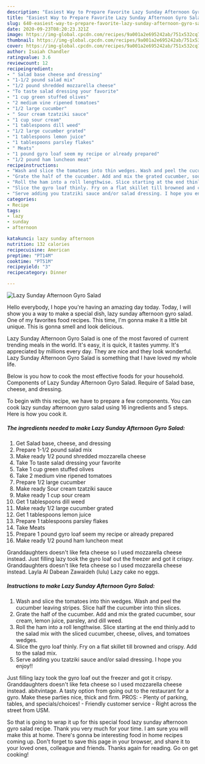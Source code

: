 ```yaml
---
description: "Easiest Way to Prepare Favorite Lazy Sunday Afternoon Gyro Salad"
title: "Easiest Way to Prepare Favorite Lazy Sunday Afternoon Gyro Salad"
slug: 640-easiest-way-to-prepare-favorite-lazy-sunday-afternoon-gyro-salad
date: 2020-09-23T08:20:23.321Z
image: https://img-global.cpcdn.com/recipes/9a001a2e695242ab/751x532cq70/lazy-sunday-afternoon-gyro-salad-recipe-main-photo.jpg
thumbnail: https://img-global.cpcdn.com/recipes/9a001a2e695242ab/751x532cq70/lazy-sunday-afternoon-gyro-salad-recipe-main-photo.jpg
cover: https://img-global.cpcdn.com/recipes/9a001a2e695242ab/751x532cq70/lazy-sunday-afternoon-gyro-salad-recipe-main-photo.jpg
author: Isaiah Chandler
ratingvalue: 3.6
reviewcount: 12
recipeingredient:
- " Salad base cheese and dressing"
- "1-1/2 pound salad mix"
- "1/2 pound shredded mozzarella cheese"
- "To taste salad dressing your favorite"
- "1 cup green stuffed olives"
- "2 medium vine ripened tomatoes"
- "1/2 large cucumber"
- " Sour cream tzatziki sauce"
- "1 cup sour cream"
- "1 tablespoons dill weed"
- "1/2 large cucumber grated"
- "1 tablespoons lemon juice"
- "1 tablespoons parsley flakes"
- " Meats"
- "1 pound gyro loaf seem my recipe or already prepared"
- "1/2 pound ham luncheon meat"
recipeinstructions:
- "Wash and slice the tomatoes into thin wedges. Wash and peel the cucumber leaving stripes. Slice half the cucumber into thin slices."
- "Grate the half of the cucumber. Add and mix the grated cucumber, sour cream, lemon juice, parsley, and dill weed."
- "Roll the ham into a roll lengthwise. Slice starting at the end thinly.add to the salad mix with the sliced cucumber, cheese, olives, and tomatoes wedges."
- "Slice the gyro loaf thinly. Fry on a flat skillet till browned and crispy. Add to the salad mix."
- "Serve adding you tzatziki sauce and/or salad dressing. I hope you enjoy!!"
categories:
- Recipe
tags:
- lazy
- sunday
- afternoon

katakunci: lazy sunday afternoon 
nutrition: 132 calories
recipecuisine: American
preptime: "PT14M"
cooktime: "PT51M"
recipeyield: "3"
recipecategory: Dinner

---
```



![Lazy Sunday Afternoon Gyro Salad](https://img-global.cpcdn.com/recipes/9a001a2e695242ab/751x532cq70/lazy-sunday-afternoon-gyro-salad-recipe-main-photo.jpg)

Hello everybody, I hope you're having an amazing day today. Today, I will show you a way to make a special dish, lazy sunday afternoon gyro salad. One of my favorites food recipes. This time, I'm gonna make it a little bit unique. This is gonna smell and look delicious.

Lazy Sunday Afternoon Gyro Salad is one of the most favored of current trending meals in the world. It's easy, it is quick, it tastes yummy. It's appreciated by millions every day. They are nice and they look wonderful. Lazy Sunday Afternoon Gyro Salad is something that I have loved my whole life.

Below is you how to cook the most effective foods for your household. Components of Lazy Sunday Afternoon Gyro Salad. Require of Salad base, cheese, and dressing.


To begin with this recipe, we have to prepare a few components. You can cook lazy sunday afternoon gyro salad using 16 ingredients and 5 steps. Here is how you cook it.

<!--inarticleads1-->

##### The ingredients needed to make Lazy Sunday Afternoon Gyro Salad:

1. Get  Salad base, cheese, and dressing
1. Prepare 1-1/2 pound salad mix
1. Make ready 1/2 pound shredded mozzarella cheese
1. Take To taste salad dressing your favorite
1. Take 1 cup green stuffed olives
1. Take 2 medium vine ripened tomatoes
1. Prepare 1/2 large cucumber
1. Make ready  Sour cream tzatziki sauce
1. Make ready 1 cup sour cream
1. Get 1 tablespoons dill weed
1. Make ready 1/2 large cucumber grated
1. Get 1 tablespoons lemon juice
1. Prepare 1 tablespoons parsley flakes
1. Take  Meats
1. Prepare 1 pound gyro loaf seem my recipe or already prepared
1. Make ready 1/2 pound ham luncheon meat


Granddaughters doesn&#39;t like feta cheese so I used mozzarella cheese instead. Just filling lazy took the gyro loaf out the freezer and got it crispy. Granddaughters doesn&#39;t like feta cheese so I used mozzarella cheese instead. Layla Al Dabean Zawaideh (lulu) Lazy cake no eggs. 

<!--inarticleads2-->

##### Instructions to make Lazy Sunday Afternoon Gyro Salad:

1. Wash and slice the tomatoes into thin wedges. Wash and peel the cucumber leaving stripes. Slice half the cucumber into thin slices.
1. Grate the half of the cucumber. Add and mix the grated cucumber, sour cream, lemon juice, parsley, and dill weed.
1. Roll the ham into a roll lengthwise. Slice starting at the end thinly.add to the salad mix with the sliced cucumber, cheese, olives, and tomatoes wedges.
1. Slice the gyro loaf thinly. Fry on a flat skillet till browned and crispy. Add to the salad mix.
1. Serve adding you tzatziki sauce and/or salad dressing. I hope you enjoy!!


Just filling lazy took the gyro loaf out the freezer and got it crispy. Granddaughters doesn&#39;t like feta cheese so I used mozzarella cheese instead. abitvintage. A tasty option from going out to the restaurant for a gyro. Make these parties nice, thick and firm. PROS: - Plenty of parking, tables, and specials/choices! - Friendly customer service - Right across the street from USM. 

So that is going to wrap it up for this special food lazy sunday afternoon gyro salad recipe. Thank you very much for your time. I am sure you will make this at home. There's gonna be interesting food in home recipes coming up. Don't forget to save this page in your browser, and share it to your loved ones, colleague and friends. Thanks again for reading. Go on get cooking!
